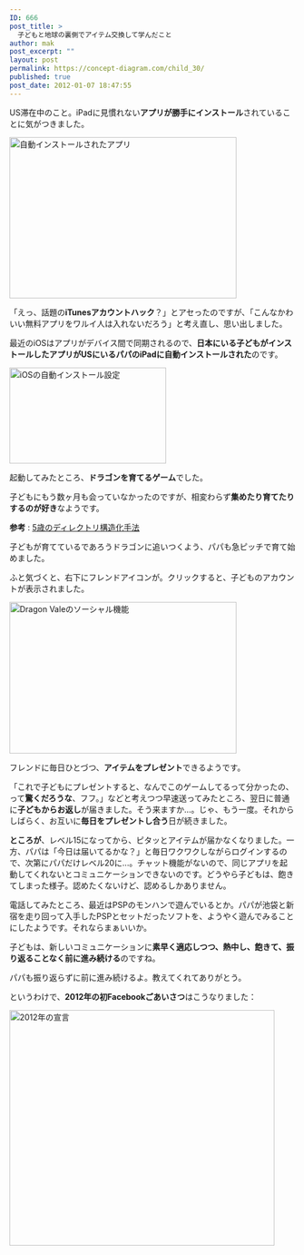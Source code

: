 ```yaml
---
ID: 666
post_title: >
  子どもと地球の裏側でアイテム交換して学んだこと
author: mak
post_excerpt: ""
layout: post
permalink: https://concept-diagram.com/child_30/
published: true
post_date: 2012-01-07 18:47:55
---
```

US滞在中のこと。iPadに見慣れない<strong>アプリが勝手にインストール</strong>されていることに気がつきました。

<img src="http://www.penchan.com/mak/img/ia-kid/201111-dragon-vale-installed.png" alt="自動インストールされたアプリ" width="400" height="284" />

「えっ、話題の<strong>iTunesアカウントハック</strong>？」とアセったのですが、「こんなかわいい無料アプリをワルイ人は入れないだろう」と考え直し、思い出しました。

最近のiOSはアプリがデバイス間で同期されるので、<strong>日本にいる子どもがインストールしたアプリがUSにいるパパのiPadに自動インストールされた</strong>のです。

<img src="http://www.penchan.com/mak/img/ia-kid/201111-ios-auto-install.png" alt="iOSの自動インストール設定" width="276" height="169" />

起動してみたところ、<strong>ドラゴンを育てるゲーム</strong>でした。

子どもにもう数ヶ月も会っていなかったのですが、相変わらず<strong>集めたり育てたりするのが好き</strong>なようです。

**参考** : <a href="/child_08/">5歳のディレクトリ構造化手法</a>

子どもが育てているであろうドラゴンに追いつくよう、パパも急ピッチで育て始めました。

ふと気づくと、右下にフレンドアイコンが。クリックすると、子どものアカウントが表示されました。

<img src="http://www.penchan.com/mak/img/ia-kid/201111-dragon-vale-social.png" alt="Dragon Valeのソーシャル機能" width="400" height="267" />

フレンドに毎日ひとづつ、<strong>アイテムをプレゼント</strong>できるようです。

「これで子どもにプレゼントすると、なんでこのゲームしてるって分かったの、って<strong>驚くだろうな</strong>、フフ。」などと考えつつ早速送ってみたところ、翌日に普通に<strong>子どもからお返し</strong>が届きました。そう来ますか...。じゃ、もう一度。それからしばらく、お互いに<strong>毎日をプレゼントし合う</strong>日が続きました。

<strong>ところが</strong>、レベル15になってから、ピタッとアイテムが届かなくなりました。一方、パパは「今日は届いてるかな？」と毎日ワクワクしながらログインするので、次第にパパだけレベル20に...。チャット機能がないので、同じアプリを起動してくれないとコミュニケーションできないのです。どうやら子どもは、飽きてしまった様子。認めたくないけど、認めるしかありません。

電話してみたところ、最近はPSPのモンハンで遊んでいるとか。パパが池袋と新宿を走り回って入手したPSPとセットだったソフトを、ようやく遊んでみることにしたようです。それならまぁいいか。

子どもは、新しいコミュニケーションに<strong>素早く適応しつつ、熱中し、飽きて、振り返ることなく前に進み続ける</strong>のですね。

パパも振り返らずに前に進み続けるよ。教えてくれてありがとう。

というわけで、<strong>2012年の初Facebookごあいさつ</strong>はこうなりました：

<img src="http://www.penchan.com/mak/img/ia-kid/201111-dragon-vale-2012.png" alt="2012年の宣言" width="467" height="415" />

